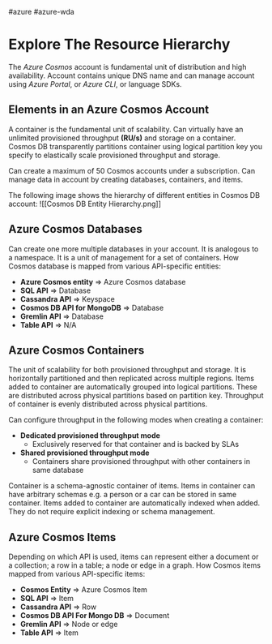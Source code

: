 #azure #azure-wda 

# Explore The Resource Hierarchy
The *Azure Cosmos* account is fundamental unit of distribution and high availability.
Account contains unique DNS name and can manage account using *Azure Portal*, or *Azure CLI*, or language SDKs.

## Elements in an Azure Cosmos Account
A container is the fundamental unit of scalability.
Can virtually have an unlimited provisioned throughput **(RU/s)** and storage on a container.
Cosmos DB transparently partitions container using logical partition key you specify to elastically scale provisioned throughput and storage.

Can create a maximum of 50 Cosmos accounts under a subscription.
Can manage data in account by creating databases, containers, and items.

The following image shows the hierarchy of different entities in Cosmos DB account:
![[Cosmos DB Entity Hierarchy.png]]

## Azure Cosmos Databases
Can create one more multiple databases in your account.
It is analogous to a namespace.
It is a unit of management for a set of containers.
How Cosmos database is mapped from various API-specific entities:
- **Azure Cosmos entity** => Azure Cosmos database
- **SQL API** => Database
- **Cassandra API** => Keyspace
- **Cosmos DB API for MongoDB** => Database
- **Gremlin API** => Database
- **Table API** => N/A

## Azure Cosmos Containers
The unit of scalability for both provisioned throughput and storage.
It is horizontally partitioned and then replicated across multiple regions.
Items added to container are automatically grouped into logical partitions.
These are distributed across physical partitions based on partition key.
Throughput of container is evenly distributed across physical partitions.

Can configure throughput in the following modes when creating a container:
- **Dedicated provisioned throughput mode**
	- Exclusively reserved for that container and is backed by SLAs
- **Shared provisioned throughput mode**
	- Containers share provisioned throughput with other containers in same database

Container is a schema-agnostic container of items.
Items in container can have arbitrary schemas e.g. a person or a car can be stored in same container.
Items added to container are automatically indexed when added.
They do not require explicit indexing or schema management.

## Azure Cosmos Items
Depending on which API is used, items can represent either a document or a collection; a row in a table; a node or edge in a graph.
How Cosmos items mapped from various API-specific items:
- **Cosmos Entity** => Azure Cosmos Item
- **SQL API** => Item
- **Cassandra API** => Row
- **Cosmos DB API For Mongo DB** => Document
- **Gremlin API** => Node or edge
- **Table API** => Item